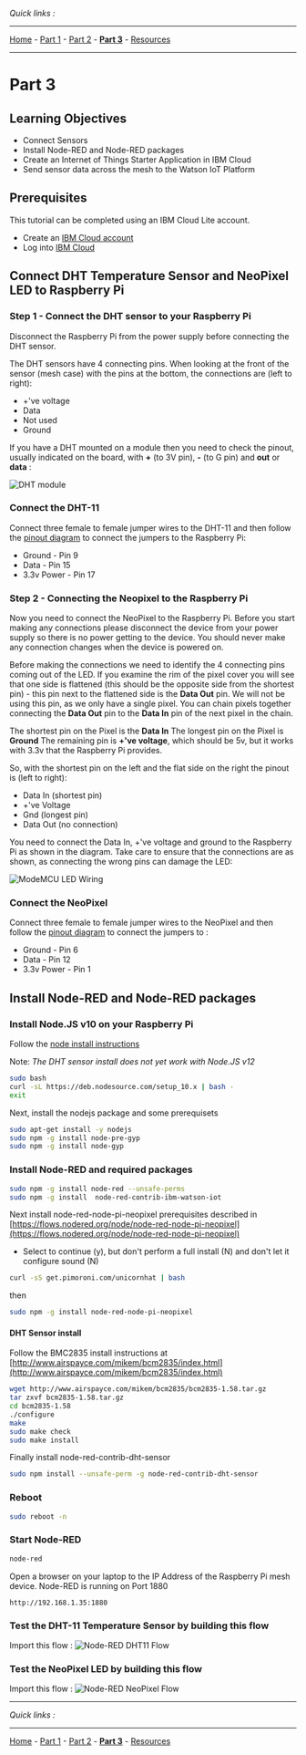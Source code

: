 *Quick links :*
***
[Home](/README.md) - [Part 1](/part1/README.md) - [Part 2](/part2/README.md) - [**Part 3**](/part3/README.md) - [Resources](/additionalResources/README.md)
***

# Part 3

## Learning Objectives

- Connect Sensors
- Install Node-RED and Node-RED packages
- Create an Internet of Things Starter Application in IBM Cloud
- Send sensor data across the mesh to the Watson IoT Platform

## Prerequisites

This tutorial can be completed using an IBM Cloud Lite account.

- Create an [IBM Cloud account](https://cloud.ibm.com/registration)
- Log into [IBM Cloud](https://cloud.ibm.com/login)

## Connect DHT Temperature Sensor and NeoPixel LED to Raspberry Pi

### Step 1 - Connect the DHT sensor to your Raspberry Pi

Disconnect the Raspberry Pi from the power supply before connecting the DHT sensor.

The DHT sensors have 4 connecting pins.  When looking at the front of the sensor (mesh case) with the pins at the bottom, the connections are (left to right):

- +'ve voltage
- Data
- Not used
- Ground

If you have a DHT mounted on a module then you need to check the pinout, usually indicated on the board, with **+** (to 3V pin), **-** (to G pin) and **out** or **data** :

![DHT module](/images/DHT11-pins.jpg)

### Connect the DHT-11

Connect three female to female jumper wires to the DHT-11 and then follow the [pinout diagram](https://pinout.xyz/#) to connect the jumpers to the Raspberry Pi:

- Ground - Pin 9
- Data - Pin 15
- 3.3v Power - Pin 17

### Step 2 - Connecting the Neopixel to the Raspberry Pi

Now you need to connect the NeoPixel to the Raspberry Pi.  Before you start making any connections please disconnect the device from your power supply so there is no power getting to the device.  You should never make any connection changes when the device is powered on.

Before making the connections we need to identify the 4 connecting pins coming out of the LED.  If you examine the rim of the pixel cover you will see that one side is flattened (this should be the opposite side from the shortest pin) - this pin next to the flattened side is the **Data Out** pin.  We will not be using this pin, as we only have a single pixel.  You can chain pixels together connecting the **Data Out** pin to the **Data In** pin of the next pixel in the chain.

The shortest pin on the Pixel is the **Data In**
The longest pin on the Pixel is **Ground**
The remaining pin is **+'ve voltage**, which should be 5v, but it works with 3.3v that the Raspberry Pi provides.

So, with the shortest pin on the left and the flat side on the right the pinout is (left to right):

- Data In (shortest pin)
- +'ve Voltage
- Gnd (longest pin)
- Data Out (no connection)

You need to connect the Data In, +'ve voltage and ground to the Raspberry Pi as shown in the diagram.  Take care to ensure that the connections are as shown, as connecting the wrong pins can damage the LED:

![ModeMCU LED Wiring](../images/NodeMCU_LED_Wiring.jpg)

### Connect the NeoPixel

Connect three female to female jumper wires to the NeoPixel and then follow the [pinout diagram](https://pinout.xyz/#) to connect the jumpers to :

- Ground - Pin 6
- Data - Pin 12
- 3.3v Power - Pin 1

## Install Node-RED and Node-RED packages

### Install Node.JS v10 on your Raspberry Pi

Follow the [node install instructions](https://github.com/nodesource/distributions)

Note: *The DHT sensor install does not yet work with Node.JS v12*

```bash
sudo bash
curl -sL https://deb.nodesource.com/setup_10.x | bash -
exit
```

Next, install the nodejs package and some prerequisets

```bash
sudo apt-get install -y nodejs
sudo npm -g install node-pre-gyp
sudo npm -g install node-gyp
```

### Install Node-RED and required packages

```bash
sudo npm -g install node-red --unsafe-perms
sudo npm -g install  node-red-contrib-ibm-watson-iot
```

Next install node-red-node-pi-neopixel prerequisites described in [https://flows.nodered.org/node/node-red-node-pi-neopixel](https://flows.nodered.org/node/node-red-node-pi-neopixel)

- Select to continue (y), but don't perform a full install (N) and don't let it configure sound (N)

```bash
curl -sS get.pimoroni.com/unicornhat | bash
```

then

```bash
sudo npm -g install node-red-node-pi-neopixel
```

#### DHT Sensor install

Follow the BMC2835 install instructions at [http://www.airspayce.com/mikem/bcm2835/index.html](http://www.airspayce.com/mikem/bcm2835/index.html)

```bash
wget http://www.airspayce.com/mikem/bcm2835/bcm2835-1.58.tar.gz
tar zxvf bcm2835-1.58.tar.gz
cd bcm2835-1.58
./configure
make
sudo make check
sudo make install
```

Finally install node-red-contrib-dht-sensor

```bash
sudo npm install --unsafe-perm -g node-red-contrib-dht-sensor
```

### Reboot

```bash
sudo reboot -n
```

### Start Node-RED

```bash
node-red
```

Open a browser on your laptop to the IP Address of the Raspberry Pi mesh device. Node-RED is running on Port 1880

```plain
http://192.168.1.35:1880
```

### Test the DHT-11 Temperature Sensor by building this flow

Import this flow : ![Node-RED DHT11 Flow](/images/Node-RED-DHT11-flow.png)

### Test the NeoPixel LED by building this flow

Import this flow : ![Node-RED NeoPixel Flow](/images/Node-RED-NeoPixel-flow.png)

***
*Quick links :*
***
[Home](/README.md) - [Part 1](/part1/README.md) - [Part 2](/part2/README.md) - [**Part 3**](/part3/README.md) - [Resources](/additionalResources/README.md)
